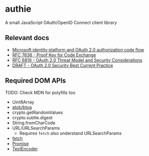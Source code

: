 # authie

A small JavaScript OAuth/OpenID Connect client library

## Relevant docs

* [Microsoft identity platform and OAuth 2.0 authorization code flow](https://docs.microsoft.com/en-us/azure/active-directory/develop/v2-oauth2-auth-code-flow)
* [RFC 7636 - Proof Key for Code Exchange](https://tools.ietf.org/html/rfc7636#section-4.1)
* [RFC 6819 - OAuth 2.0 Threat Model and Security Considerations](https://tools.ietf.org/html/rfc6819#section-4.4.1.1)
* [DRAFT - OAuth 2.0 Security Best Current Practice](https://tools.ietf.org/html/draft-ietf-oauth-security-topics-14#section-4.13)

## Required DOM APIs

TODO: Check MDN for polyfills too

- Uint8Array
- [atob/btoa](https://npm.im/Base64)
- crypto.getRandomValues
- crypto.subtle.digest
- String.fromCharCode
- URL/URLSearchParams
	- Requires `fetch` also understand URLSearchParams
- [fetch](https://npm.im/unfetch)
- [Promise](https://npm.im/promise-polyfill)
- [TextEncoder](https://www.npmjs.com/package/fast-text-encoding)
